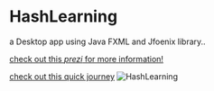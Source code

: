 # HashLearning
a Desktop app using Java FXML and Jfoenix library..

[check out this *prezi* for more information!](http://prezi.com/yyu8eriws4z8/?utm_campaign=share&utm_medium=copy)

[check out this quick journey](https://youtu.be/HhNMiwidJlg)
![HashLearning](http://i.imgur.com/7uqx3nB.png)
